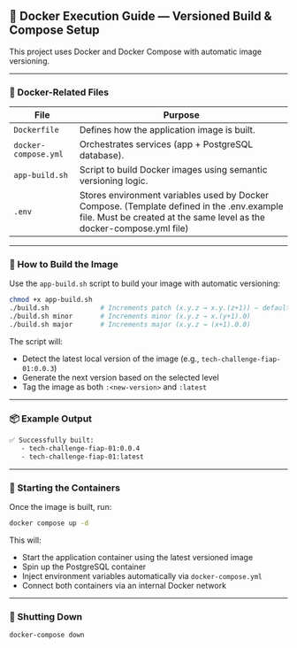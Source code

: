 ## 🐳 Docker Execution Guide — Versioned Build & Compose Setup

This project uses Docker and Docker Compose with automatic image versioning.

---

### 📁 Docker-Related Files

| File                 | Purpose                                                                                                                                                            |
|----------------------|--------------------------------------------------------------------------------------------------------------------------------------------------------------------|
| `Dockerfile`         | Defines how the application image is built.                                                                                                                        |
| `docker-compose.yml` | Orchestrates services (app + PostgreSQL database).                                                                                                                 |
| `app-build.sh`           | Script to build Docker images using semantic versioning logic.                                                                                                     |
| `.env`               | Stores environment variables used by Docker Compose. (Template defined in the .env.example file. Must be created at the same level as the docker-compose.yml file) |

---

### 🧱 How to Build the Image

Use the `app-build.sh` script to build your image with automatic versioning:

```bash
chmod +x app-build.sh
./build.sh             # Increments patch (x.y.z → x.y.(z+1)) – default
./build.sh minor       # Increments minor (x.y.z → x.(y+1).0)
./build.sh major       # Increments major (x.y.z → (x+1).0.0)
```

The script will:
- Detect the latest local version of the image (e.g., `tech-challenge-fiap-01:0.0.3`)
- Generate the next version based on the selected level
- Tag the image as both `:<new-version>` and `:latest`

---

### 📦 Example Output

```bash
✅ Successfully built:
   - tech-challenge-fiap-01:0.0.4
   - tech-challenge-fiap-01:latest
```

---

### 🚀 Starting the Containers

Once the image is built, run:

```bash
docker compose up -d
```

This will:
- Start the application container using the latest versioned image
- Spin up the PostgreSQL container
- Inject environment variables automatically via `docker-compose.yml`
- Connect both containers via an internal Docker network

---

### 🧼 Shutting Down

```bash
docker-compose down
```

